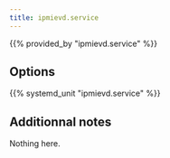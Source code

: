 ```yaml
---
title: ipmievd.service
---
```


{{% provided_by "ipmievd.service" %}}

## Options

{{% systemd_unit "ipmievd.service" %}}

## Additionnal notes

Nothing here.